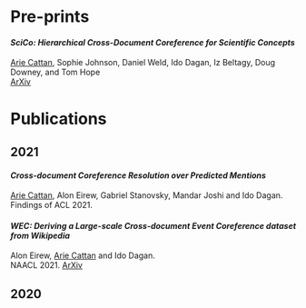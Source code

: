 # Pre-prints

#### *SciCo: Hierarchical Cross-Document Coreference for Scientific Concepts*  
<ins>Arie Cattan</ins>, Sophie Johnson, Daniel Weld, Ido Dagan, Iz Beltagy, Doug Downey, and Tom Hope  
[ArXiv](https://arxiv.org/abs/2104.08809)  



# Publications

## 2021

#### *Cross-document Coreference Resolution over Predicted Mentions*
<ins>Arie Cattan</ins>, Alon Eirew, Gabriel Stanovsky, Mandar Joshi and Ido Dagan. <br>
Findings of ACL 2021.



#### *WEC: Deriving a Large-scale Cross-document Event Coreference dataset from Wikipedia*
Alon Eirew, <ins>Arie Cattan</ins> and Ido Dagan. <br>
NAACL 2021.
[ArXiv](https://arxiv.org/abs/2104.05022)



## 2020 